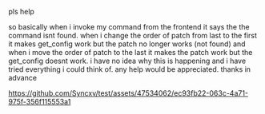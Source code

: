 pls help

so basically when i invoke my command from the frontend it says the the command isnt found. when i change the order of patch from last to the first it makes get_config work but the patch no longer works (not found) and when i move the order of patch to the last it makes the patch work but the get_config doesnt work. i have no idea why this is happening and i have tried everything i could think of. any help would be appreciated. thanks in advance



https://github.com/Syncxv/test/assets/47534062/ec93fb22-063c-4a71-975f-356f115553a1

